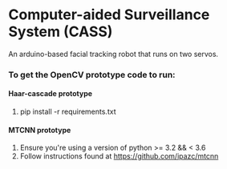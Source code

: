 Computer-aided Surveillance System (CASS)
====
An arduino-based facial tracking robot that runs on two servos.

### To get the OpenCV prototype code to run:

#### Haar-cascade prototype
  1. pip install -r requirements.txt
#### MTCNN prototype
  1. Ensure you're using a version of python >= 3.2 && < 3.6
  2. Follow instructions found at <https://github.com/ipazc/mtcnn>
